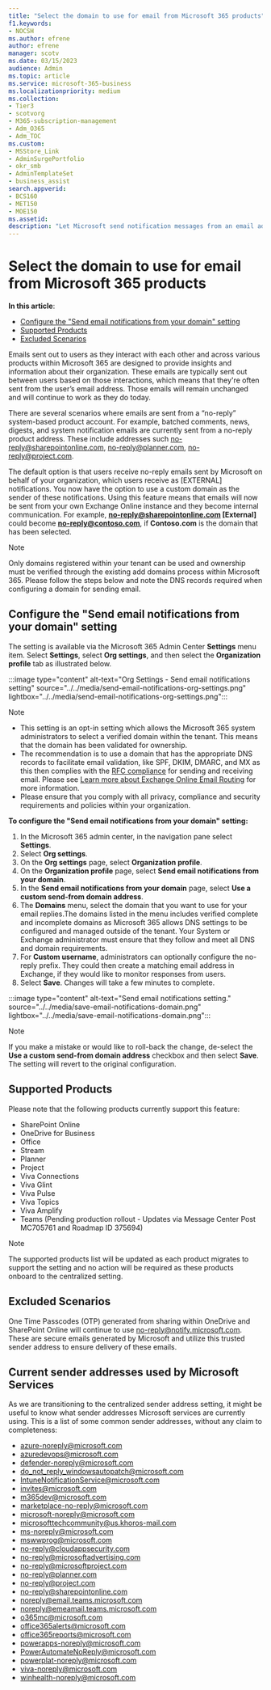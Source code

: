 ```yaml
---
title: "Select the domain to use for email from Microsoft 365 products"
f1.keywords:
- NOCSH
ms.author: efrene
author: efrene
manager: scotv
ms.date: 03/15/2023
audience: Admin
ms.topic: article
ms.service: microsoft-365-business
ms.localizationpriority: medium
ms.collection:
- Tier3
- scotvorg 
- M365-subscription-management
- Adm_O365
- Adm_TOC
ms.custom:
- MSStore_Link
- AdminSurgePortfolio
- okr_smb
- AdminTemplateSet
- business_assist
search.appverid:
- BCS160
- MET150
- MOE150
ms.assetid: 
description: "Let Microsoft send notification messages from an email address within your organization instead of Microsoft's default external email address."
---
```


# Select the domain to use for email from Microsoft 365 products

<b>In this article</b>:
- [Configure the "Send email notifications from your domain" setting](#configure-the-send-email-notifications-from-your-domain-setting)
- [Supported Products](#supported-products)
- [Excluded Scenarios](#excluded-scenarios)

Emails sent out to users as they interact with each other and across various products within Microsoft 365 are designed to provide insights and information about their organization. These emails are typically sent out between users based on those interactions, which means that they're often sent from the user’s email address. Those emails will remain unchanged and will continue to work as they do today.

There are several scenarios where emails are sent from a “no-reply” system-based product account. For example, batched comments, news, digests, and system notification emails are currently sent from a no-reply product address. These include addresses such no-reply@sharepointonline.com, no-reply@planner.com, no-reply@project.com.

The default option is that users receive no-reply emails sent by Microsoft on behalf of your organization, which users receive as [EXTERNAL] notifications. You now have the option to use a custom domain as the sender of these notifications. Using this feature means that emails will now be sent from your own Exchange Online instance and they become internal communication. For example, **no-reply@sharepointonline.com [External]** could become **no-reply@contoso.com**, if **Contoso.com** is the domain that has been selected.

> [!NOTE]
> Only domains registered within your tenant can be used and ownership must be verified through the existing add domains process within Microsoft 365. Please follow the steps below and note the DNS records required when configuring a domain for sending email.

## <a name="configsetting">Configure the "Send email notifications from your domain" setting</a>

The setting is available via the Microsoft 365 Admin Center **Settings** menu item. Select **Settings**, select **Org settings**, and then select the **Organization profile** tab as illustrated below. 

:::image type="content" alt-text="Org Settings - Send email notifications setting" source="../../media/send-email-notifications-org-settings.png" lightbox="../../media/send-email-notifications-org-settings.png":::

> [!NOTE]
> - This setting is an opt-in setting which allows the Microsoft 365 system administrators to select a verified domain within the tenant. This means that the domain has been validated for ownership.
> - The recommendation is to use a domain that has the appropriate DNS records to facilitate email validation, like SPF, DKIM, DMARC, and MX as this then complies with the [RFC compliance](https://www.ietf.org/rfc/rfc2142.txt) for sending and receiving email. Please see [Learn more about Exchange Online Email Routing](/exchange/mail-flow-best-practices/mail-flow-best-practices) for more information.
> - Please ensure that you comply with all privacy, compliance and security requirements and policies within your organization. 

**To configure the "Send email notifications from your domain" setting:**

1. In the Microsoft 365 admin center, in the navigation pane select **Settings**.
2. Select **Org settings**.
3. On the **Org settings** page, select **Organization profile**.
4. On the **Organization profile** page, select **Send email notifications from your domain**.
5. In the **Send email notifications from your domain** page, select **Use a custom send-from domain address**.
6. The **Domains** menu, select the domain that you want to use for your email replies.The domains listed in the menu includes verified complete and incomplete domains as Microsoft 365 allows DNS settings to be configured and managed outside of the tenant. Your System or Exchange administrator must ensure that they follow and meet all DNS and domain requirements. 
7. For **Custom username**, administrators can optionally configure the no-reply prefix. They could then create a matching email address in Exchange, if they would like to monitor responses from users.
8. Select **Save**.  Changes will take a few minutes to complete.

:::image type="content" alt-text="Send email notifications setting." source="../../media/save-email-notifications-domain.png" lightbox="../../media/save-email-notifications-domain.png":::

> [!NOTE]
> If you make a mistake or would like to roll-back the change, de-select the **Use a custom send-from domain address** checkbox and then select **Save**. The setting will revert to the original configuration.

## <a name="supportedproducts">Supported Products</a>

Please note that the following products currently support this feature: 
- SharePoint Online
- OneDrive for Business
- Office
- Stream
- Planner
- Project
- Viva Connections
- Viva Glint
- Viva Pulse
- Viva Topics
- Viva Amplify
- Teams (Pending production rollout - Updates via Message Center Post MC705761 and Roadmap ID 375694)

> [!NOTE]
> The supported products list will be updated as each product migrates to support the setting and no action will be required as these products onboard to the centralized setting. 

## <a name="excludedscenarios">Excluded Scenarios</a>
One Time Passcodes (OTP) generated from sharing within OneDrive and SharePoint Online will continue to use no-reply@notify.microsoft.com. These are secure emails generated by Microsoft and utilize this trusted sender address to ensure delivery of these emails.

## <a name="currentsenderaddresses">Current sender addresses used by Microsoft Services</a>
As we are transitioning to the centralized sender address setting, it might be useful to know what sender addresses Microsoft services are currently using.
This is a list of some common sender addresses, without any claim to completeness:

- azure-noreply@microsoft.com
- azuredevops@microsoft.com
- defender-noreply@microsoft.com
- do_not_reply_windowsautopatch@microsoft.com
- IntuneNotificationService@microsoft.com
- invites@microsoft.com
- m365dev@microsoft.com
- marketplace-no-reply@microsoft.com
- microsoft-noreply@microsoft.com
- microsofttechcommunity@us.khoros-mail.com
- ms-noreply@microsoft.com
- mswwprog@microsoft.com
- no-reply@cloudappsecurity.com
- no-reply@microsoftadvertising.com
- no-reply@microsoftproject.com
- no-reply@planner.com
- no-reply@project.com
- no-reply@sharepointonline.com
- noreply@email.teams.microsoft.com
- noreply@emeamail.teams.microsoft.com
- o365mc@microsoft.com
- office365alerts@microsoft.com
- office365reports@microsoft.com
- powerapps-noreply@microsoft.com
- PowerAutomateNoReply@microsoft.com
- powerplat-noreply@microsoft.com
- viva-noreply@microsoft.com
- winhealth-noreply@microsoft.com


